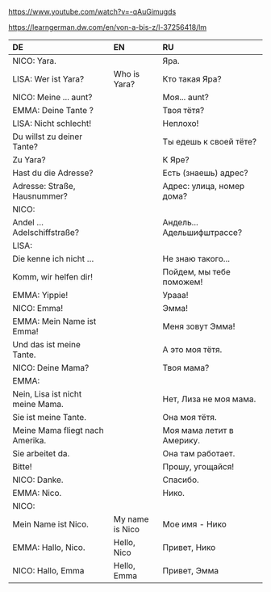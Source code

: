 ﻿https://www.youtube.com/watch?v=-qAuGimugds

https://learngerman.dw.com/en/von-a-bis-z/l-37256418/lm


|DE|EN|RU|
|:---|:---|:---|
NICO: Yara.||Яра.
LISA: Wer ist Yara?	|Who is Yara? |Кто такая Яра?
NICO: Meine ... aunt?||Моя... aunt?
EMMA: Deine Tante ?||Твоя тётя?
LISA: Nicht schlecht!||Неплохо!
Du willst zu deiner Tante?||Ты едешь к своей тёте?
Zu Yara?||К Яре?
Hast du die Adresse?||Есть (знаешь) адрес?
Adresse: Straße, Hausnummer?||Адрес: улица, номер дома?
NICO:||
Andel … Adelschiffstraße?||Андель... Адельшифштрассе?
LISA:||
Die kenne ich nicht …||Не знаю такого...
Komm, wir helfen dir!||Пойдем, мы тебе поможем!
EMMA: Yippie!||Урааа!
NICO: Emma!||Эмма!
EMMA: Mein Name ist Emma!||Меня зовут Эмма!
Und das ist meine Tante.||А это моя тётя.
NICO: Deine Mama?||Твоя мама?
EMMA:||
Nein, Lisa ist nicht meine Mama.||Нет, Лиза не моя мама.
Sie ist meine Tante.||Она моя тётя.
Meine Mama fliegt nach Amerika.||Моя мама летит в Америку.
Sie arbeitet da.||Она там работает.
Bitte!||Прошу, угощайся!
NICO: Danke.||Спасибо.
EMMA: Nico.||Нико.
NICO:||
Mein Name ist Nico.|My name is Nico| Мое имя - Нико
EMMA: Hallo, Nico.|Hello, Nico|Привет, Нико
NICO: Hallo, Emma|Hello, Emma|Привет, Эмма
